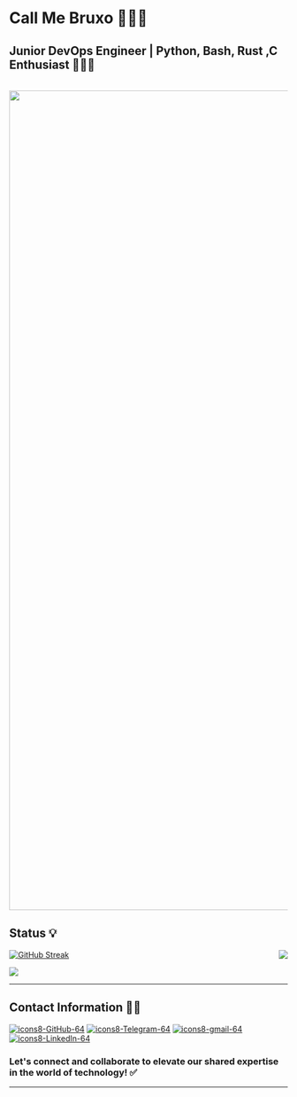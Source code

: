 # Call Me Bruxo 🧙🏽‍♂️

## Junior DevOps Engineer | Python, Bash, Rust ,C Enthusiast  👨🏻‍💻

<p align="center">
  <br><img src="https://github.com/voidbruxo/workers-cloudflare/blob/main/Other/pics/snake.svg" width="1480px">
</p>


## Status 💡

<p align="Right"><a href="https://github.com/anuraghazra/github-readme-stats">
  <img align="Right" src="https://github-readme-stats.vercel.app/api?username=voidbruxo&show_icons=true&theme=tokyonight" />
</a></p>

[![GitHub Streak](https://github-readme-streak-stats.herokuapp.com?user=voidbruxo&theme=github-dark-dimmed&hide_border=true&border_radius=1.8&date_format=j%20M%5B%20Y%5D&exclude_days=Sun%2CMon%2CTue%2CWed%2CThu%2CFri%2CSat&card_width=500)](https://git.io/streak-stats)

[![](https://visitcount.itsvg.in/api?id=voidbruxo&label=Profile%20Visit&pretty=true)](https://visitcount.itsvg.in)

--------------------------------------------------------------------------------------------------------------------------------------------------------------------------------------------------
## Contact Information 🤙🏻

[![icons8-GitHub-64](https://img.icons8.com/arcade/64/github.png)](https://github.com/voidbruxo)
[![icons8-Telegram-64](https://img.icons8.com/arcade/64/telegram-app.png)](https://t.me/imbruxo)
[![icons8-gmail-64](https://img.icons8.com/?size=60&id=JvavVaAzDz8e&format=png)](mailto:braxbot@protonmail.com)
[![icons8-LinkedIn-64](https://img.icons8.com/arcade/64/linkedin-circled.png)](https://au.linkedin.com/in/voidbruxo)

### Let's connect and collaborate to elevate our shared expertise in the world of technology! ✅
--------------------------------------------------------------------------------------------------------------------------------------------------------------------------------------------------
